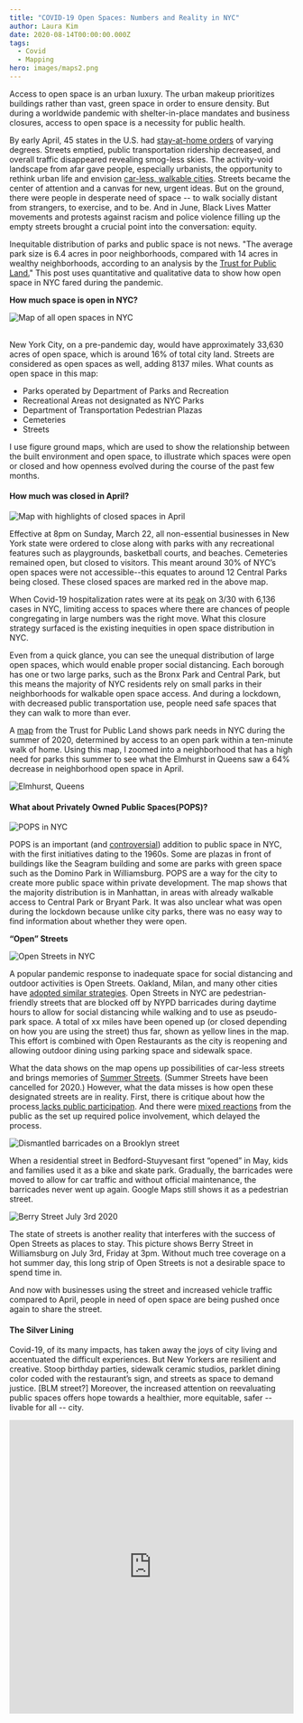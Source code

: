 ```yaml
---
title: "COVID-19 Open Spaces: Numbers and Reality in NYC"
author: Laura Kim
date: 2020-08-14T00:00:00.000Z
tags:
  - Covid
  - Mapping
hero: images/maps2.png
---
```

Access to open space is an urban luxury. The urban makeup prioritizes buildings rather than vast, green space in order to ensure density. But during a worldwide pandemic with shelter-in-place mandates and business closures, access to open space is a necessity for public health.

By early April, 45 states in the U.S. had [stay-at-home orders](https://www.nbcnews.com/health/health-news/here-are-stay-home-orders-across-country-n1168736) of varying degrees. Streets emptied, public transportation ridership decreased, and overall traffic disappeared revealing smog-less skies. The activity-void landscape from afar gave people, especially urbanists, the opportunity to rethink urban life and envision [car-less, walkable cities](https://www.nytimes.com/2020/07/09/opinion/sunday/ban-cars-manhattan-cities.html). Streets became the center of attention and a canvas for new, urgent ideas. But on the ground, there were people in desperate need of space -- to walk socially distant from strangers, to exercise, and to be. And in June, Black Lives Matter movements and protests against racism and police violence filling up the empty streets brought a crucial point into the conversation: equity.

Inequitable distribution of parks and public space is not news. "The average park size is 6.4 acres in poor neighborhoods, compared with 14 acres in wealthy neighborhoods, according to an analysis by the [Trust for Public Land.](https://www.nytimes.com/2020/07/15/nyregion/nyc-parks-access-governors-island.html)" This post uses quantitative and qualitative data to show how open space in NYC fared during the pandemic.

**How much space is open in NYC?**

![Map of all open spaces in NYC](images/maps.png "Map of all open spaces in NYC before the pandemic")

\
New York City, on a pre-pandemic day, would have approximately 33,630 acres of open space, which is around 16% of total city land. Streets are considered as open spaces as well, adding 8137 miles. What counts as open space in this map:

* Parks operated by Department of Parks and Recreation
* Recreational Areas not designated as NYC Parks
* Department of Transportation Pedestrian Plazas
* Cemeteries
* Streets

I use figure ground maps, which are used to show the relationship between the built environment and open space, to illustrate which spaces were open or closed and how openness evolved during the course of the past few months.

#### How much was closed in April?

![Map with highlights of closed spaces in April](images/maps2.png "Map of closed spaces during April lockdown")

Effective at 8pm on Sunday, March 22, all non-essential businesses in New York state were ordered to close along with parks with any recreational features such as playgrounds, basketball courts, and beaches. Cemeteries remained open, but closed to visitors. This meant around 30% of NYC’s open spaces were not accessible--this equates to around 12 Central Parks being closed. These closed spaces are marked red in the above map.

When Covid-19 hospitalization rates were at its [peak](https://www1.nyc.gov/site/doh/covid/covid-19-data.page) on 3/30 with 6,136 cases in NYC, limiting access to spaces where there are chances of people congregating in large numbers was the right move. What this closure strategy surfaced is the existing inequities in open space distribution in NYC.

Even from a quick glance, you can see the unequal distribution of large open spaces, which would enable proper social distancing. Each borough has one or two large parks, such as the Bronx Park and Central Park, but this means the majority of NYC residents rely on small parks in their neighborhoods for walkable open space access. And during a lockdown, with decreased public transportation use, people need safe spaces that they can walk to more than ever.

A [map](https://www.arcgis.com/apps/webappviewer/index.html?id=4d082c62efb44e56b105366fb92335b3&extent=-8287910.233%2C4941135.2385%2C-8185178.8669%2C4998463.0097%2C102100) from the Trust for Public Land shows park needs in NYC during the summer of 2020, determined by access to an open park within a ten-minute walk of home. Using this map, I zoomed into a neighborhood that has a high need for parks this summer to see what the  Elmhurst in Queens saw a 64% decrease in neighborhood open space in April. 

![Elmhurst, Queens](images/elm-copy.png "Open and closed spaces in Elmhurst, Queens in April")

#### **What about Privately Owned Public Spaces(POPS)?**

![POPS in NYC](images/maps4.png "POPS in NYC")

POPS is an important (and [controversial](https://www.nytimes.com/2017/04/19/nyregion/public-space-trump-tower.html)) addition to public space in NYC, with the first initiatives dating to the 1960s. Some are plazas in front of buildings like the Seagram building and some are parks with green space such as the Domino Park in Williamsburg. POPS are a way for the city to create more public space within private development. The map shows that the majority distribution is in Manhattan, in areas with already walkable access to Central Park or Bryant Park. It was also unclear what was open during the lockdown because unlike city parks, there was no easy way to find information about whether they were open.

**“Open” Streets**

![Open Streets in NYC](images/maps3.png "Open Street Locations in NYC")

A popular pandemic response to inadequate space for social distancing and outdoor activities is Open Streets. Oakland, Milan, and many other cities have [adopted similar strategies](https://www.archdaily.com/938202/people-to-reclaim-streets-in-milan-in-post-covid-19-vision-of-the-city). Open Streets in NYC are pedestrian-friendly streets that are blocked off by NYPD barricades during daytime hours to allow for social distancing while walking and to use as pseudo-park space. A total of xx miles have been opened up (or closed depending on how you are using the street) thus far, shown as yellow lines in the map. This effort is combined with Open Restaurants as the city is reopening and allowing outdoor dining using parking space and sidewalk space.

What the data shows on the map opens up possibilities of car-less streets and brings memories of [Summer Streets](https://www1.nyc.gov/html/dot/summerstreets/html/home/home.shtml). (Summer Streets have been cancelled for 2020.) However, what the data misses is how open these designated streets are in reality. First, there is critique about how the process[ lacks public participation](https://www.nytimes.com/2020/07/20/upshot/pandemic-city-planning-inequality.html). And there were [mixed reactions](https://nyc.streetsblog.org/2020/05/18/nypd-inconsistent-on-actually-opening-the-mayors-open-streets/) from the public as the set up required police involvement, which delayed the process.[](https://nyc.streetsblog.org/2020/05/18/nypd-inconsistent-on-actually-opening-the-mayors-open-streets/)

![Dismantled barricades on a Brooklyn street](images/img_6612.png "Dismantled barricades on a Brooklyn street")

When a residential street in Bedford-Stuyvesant first “opened” in May, kids and families used it as a bike and skate park. Gradually, the barricades were moved to allow for car traffic and without official maintenance, the barricades never went up again. Google Maps still shows it as a pedestrian street.

![Berry Street July 3rd 2020](images/img_6674.png "Berry Street July 3rd 2020")

The state of streets is another reality that interferes with the success of Open Streets as places to stay. This picture shows Berry Street in Williamsburg on July 3rd, Friday at 3pm. Without much tree coverage on a hot summer day, this long strip of Open Streets is not a desirable space to spend time in.

And now with businesses using the street and increased vehicle traffic compared to April, people in need of open space are being pushed once again to share the street.

#### The Silver Lining

Covid-19, of its many impacts, has taken away the joys of city living and accentuated the difficult experiences. But New Yorkers are resilient and creative. Stoop birthday parties, sidewalk ceramic studios, parklet dining color coded with the restaurant’s sign, and streets as space to demand justice. \[BLM street?] Moreover, the increased attention on reevaluating public spaces offers hope towards a healthier, more equitable, safer -- livable for all -- city.

**<iframe width="100%" height="520" frameborder="0" src="https://mit.carto.com/u/laurapk/builder/e37c169c-c929-4de6-a8c5-a19f94af5319/embed" allowfullscreen webkitallowfullscreen mozallowfullscreen oallowfullscreen msallowfullscreen></iframe>**